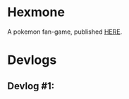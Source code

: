 # Hexmone
A pokemon fan-game, published [HERE](https://jeffrygames.itch.io/hexmone).

# Devlogs

## Devlog #1:
